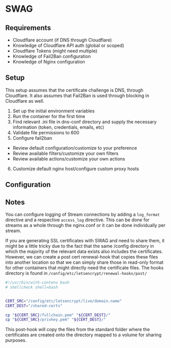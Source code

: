# SWAG

## Requirements

- Cloudflare account (if DNS through Cloudflare)
- Knowledge of Cloudflare API auth (global or scoped)
- Cloudflare Tokens (might need multiple)
- Knowledge of Fail2Ban configuration
- Knowledge of Nginx configuration


## Setup

This setup assumes that the certificate challenge is DNS, through Cloudflare. It also assumes that Fail2Ban is used through blocking in Cloudflare as well.

1. Set up the initial environment variables
2. Run the container for the first time
3. Find relevant .ini file in dns-conf directory and supply the necessary information (token, credentials, emails, etc)
4. Validate file permissions to 600
5. Configure fail2ban
  - Review default configuration/customize to your preference
  - Review available filters/customize your own filters
  - Review available actions/customize your own actions
6. Customize default nginx host/configure custom proxy hosts

## Configuration

## Notes

You can configure logging of Stream connections by adding a `log_format` directive and a respective `access_log` directive. This can be done for streams as a whole through the nginx.conf or it can be done individually per stream.

If you are generating SSL certificates with SWAG and need to share them, it might be a little tricky due to the fact that the same /config directory in which the majority of the relevant data exists also includes the certificates. However, we can create a post cert renewal-hook that copies these files into another location so that we can simply share those in read-only format for other containers that might directly need the certificate files. The hooks directory is found in `/config/etc/letsencrypt/renewal-hooks/post/`

```sh
#!/usr/bin/with-contenv bash
# shellcheck shell=bash


CERT_SRC="/config/etc/letsencrypt/live/domain.name"
CERT_DEST="/shared-certs"

cp "${CERT_SRC}/fullchain.pem" "${CERT_DEST}/"
cp "${CERT_SRC}/privkey.pem" "${CERT_DEST}/"
```

This post-hook will copy the files from the standard folder where the certificates are created onto the directory mapped to a volume for sharing purposes.
